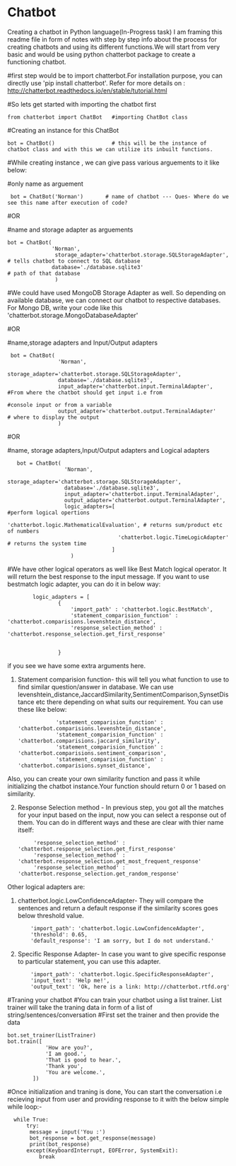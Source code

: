 # Chatbot
Creating a chatbot in Python language(In-Progress task)
I am framing this readme file in form of notes with step by step info about the process for creating chatbots and using its different functions.We will start from very basic and would be using python chatterbot package to create a functioning chatbot.

#first step would be to import chatterbot.For installation purpose, you can directly use 'pip install chatterbot'. Refer for more details on : http://chatterbot.readthedocs.io/en/stable/tutorial.html


#So lets get started with importing the chatbot first

    from chatterbot import ChatBot   #importing ChatBot class

#Creating an instance for this ChatBot 

    bot = ChatBot()                  # this will be the instance of chatbot class and with this we can utilize its inbuilt functions.

#While creating instance , we can give pass various arguements to it like below:
  
  #only name as arguement
         
     bot = ChatBot('Norman')       # name of chatbot --- Ques- Where do we see this name after execution of code?
  
 #OR
  
  #name and storage adapter as arguements
  
    bot = ChatBot(
                  'Norman',
                   storage_adapter='chatterbot.storage.SQLStorageAdapter',    # tells chatbot to connect to SQL database
                  database='./database.sqlite3'                               # path of that database 
                   ) 
#We could have used MongoDB Storage Adapter as well. So depending on available database, we can connect our chatbot to respective          databases. For Mongo DB, write your code like this 'chatterbot.storage.MongoDatabaseAdapter'

  #OR
    
  #name,storage adapters and Input/Output adapters
 
     bot = ChatBot(
                    'Norman',
                    storage_adapter='chatterbot.storage.SQLStorageAdapter',
                    database='./database.sqlite3',
                    input_adapter='chatterbot.input.TerminalAdapter',           #From where the chatbot should get input i.e from 
                                                                                #console input or from a variable
                    output_adapter='chatterbot.output.TerminalAdapter'          # where to display the output
                    )

   #OR 
    
   #name, storage adapters,Input/Output adapters and Logical adapters 
       
       bot = ChatBot(
                      'Norman',
                      storage_adapter='chatterbot.storage.SQLStorageAdapter',
                      database='./database.sqlite3',
                      input_adapter='chatterbot.input.TerminalAdapter',           
                      output_adapter='chatterbot.output.TerminalAdapter',
                      logic_adapters=[                                          #perform logical opertions          
                                      'chatterbot.logic.MathematicalEvaluation', # returns sum/product etc of numbers
                                       'chatterbot.logic.TimeLogicAdapter'       # returns the system time
                                     ]
                        )

 #We have other logical operators as well like Best Match logical operator. It will return the best response to the input message. 
 If you want to use bestmatch logic adapter, you can do it in below way:
            
            logic_adapters = [
                    {
                        'import_path' : 'chatterbot.logic.BestMatch',
                        'statement_comparision_function' : 'chatterbot.comparisions.levenshtein_distance',
                        'response_selection_method' : 'chatterbot.response_selection.get_first_response'


                    }
 if you see we have some extra arguments here. 
 1. Statement comparision function- this will tell you what function to use to find similar question/answer in database.
 We can use levenshtein_distance,JaccardSimilarity,SentimentComparison,SynsetDistance etc there depending on what suits our requirement.
 You can use these like below:
            
                    'statement_comparision_function' : 'chatterbot.comparisions.levenshtein_distance',
                    'statement_comparision_function' : 'chatterbot.comparisions.jaccard_similarity',
                    'statement_comparision_function' : 'chatterbot.comparisions.sentiment_comparison',
                    'statement_comparision_function' : 'chatterbot.comparisions.synset_distance',

Also, you can create your own similarity function and pass it while initializing the chatbot instance.Your function should return 0 or 1 based on similarity.

2. Response Selection method - In previous step, you got all the matches for your input based on the input, now you can select a response out of them. You can do in different ways and these are clear with thier name itself:

            'response_selection_method' : 'chatterbot.response_selection.get_first_response'
            'response_selection_method' : 'chatterbot.response_selection.get_most_frequent_response'
            'response_selection_method' : 'chatterbot.response_selection.get_random_response'
 
 
 Other logical adapters are:
 
 1. chatterbot.logic.LowConfidenceAdapter- They will compare the sentences and return a default response if the similarity scores goes below threshold value.
        
            'import_path': 'chatterbot.logic.LowConfidenceAdapter',
            'threshold': 0.65,
            'default_response': 'I am sorry, but I do not understand.'
 
 2. Specific Response Adapter- In case you want to give specific response to particular statement, you can use this adapter.
 
            
            'import_path': 'chatterbot.logic.SpecificResponseAdapter',
            'input_text': 'Help me!',
            'output_text': 'Ok, here is a link: http://chatterbot.rtfd.org'
  
  
#Traning your chatbot
#You can train your chatbot using a list trainer. List trainer will take the traning data in form of a list of string/sentences/conversation
#First set the trainer and then provide the data

    bot.set_trainer(ListTrainer)
    bot.train([
                'How are you?',
                'I am good.',
                'That is good to hear.',
                'Thank you',
                'You are welcome.',
            ])
 
 
#Once initialization and traning is done, You can start the conversation i.e recieving input from user and providing response to it with the below simple while loop:-

      while True:
          try:
           message = input('You :')
           bot_response = bot.get_response(message)
           print(bot_response) 
          except(KeyboardInterrupt, EOFError, SystemExit):
              break




